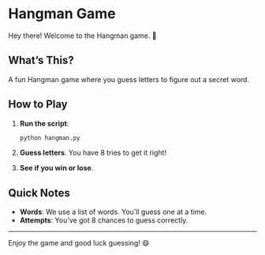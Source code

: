 # Hangman Game

Hey there! Welcome to the Hangman game. 🎉

## What’s This?

A fun Hangman game where you guess letters to figure out a secret word. 

## How to Play

1. **Run the script**:
    ```bash
    python hangman.py
    ```

2. **Guess letters**. You have 8 tries to get it right!

3. **See if you win or lose**.

## Quick Notes

- **Words**: We use a list of words. You’ll guess one at a time.
- **Attempts**: You’ve got 8 chances to guess correctly.


---

Enjoy the game and good luck guessing! 😄
